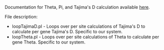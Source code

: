 Documentation for Theta, Pi, and Tajima's D calculation available [here](https://zjnolen.github.io/chorthippus_radiation/#/theta_pi_tajimasD).

File description:

- loopTajimaD.pl - Loops over per site calculations of Tajima's D to calculate per gene Tajima's D. Specific to our system.
- loopTheta.pl - Loops over per site calculations of Theta to calculate per gene Theta. Specific to our system.
